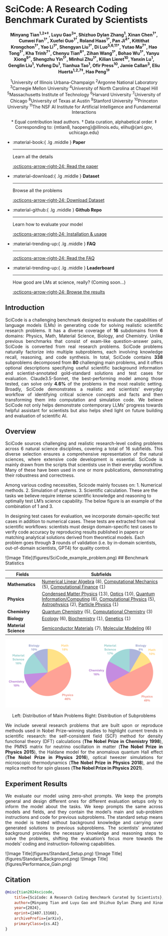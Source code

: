 # SciCode: A Research Coding Benchmark Curated by Scientists

<p align="center">
<strong>Minyang Tian<sup>1,2*‡</sup>, Luyu Gao<sup>3*</sup>, Shizhuo Dylan Zhang<sup>1</sup>, Xinan Chen<sup>1†</sup>, Cunwei Fan<sup>1†</sup>, Xuefei Guo<sup>1†</sup>, Roland Haas<sup>1†</sup>, Pan Ji<sup>4†</sup>, Kittithat Krongchon<sup>1†</sup>, Yao Li<sup>1†</sup>, Shengyan Liu<sup>1†</sup>, Di Luo<sup>5,6,11†</sup>, Yutao Ma<sup>7†</sup>, Hao Tong<sup>1†</sup>, Kha Trinh<sup>7†</sup>, Chenyu Tian<sup>8†</sup>, Zihan Wang<sup>1†</sup>, Bohao Wu<sup>1†</sup>, Yanyu Xiong<sup>9†</sup>, Shengzhu Yin<sup>1†</sup>, Minhui Zhu<sup>1†</sup>, Kilian Lieret<sup>10</sup>, Yanxin Lu<sup>1</sup>, Genglin Liu<sup>1</sup>, Yufeng Du<sup>1</sup>, Tianhua Tao<sup>1</sup>, Ofir Press<sup>10</sup>, Jamie Callan<sup>3</sup>, Eliu Huerta<sup>1,2,7‡</sup>, Hao Peng<sup>1‡</sup></strong>
</p>

<p align="center">
<sup>1</sup>University of Illinois Urbana-Champaign  
<sup>2</sup>Argonne National Laboratory  
<sup>3</sup>Carnegie Mellon University  
<sup>4</sup>University of North Carolina at Chapel Hill  
<sup>5</sup>Massachusetts Institute of Technology  
<sup>6</sup>Harvard University  
<sup>7</sup>University of Chicago  
<sup>8</sup>University of Texas at Austin  
<sup>9</sup>Stanford University  
<sup>10</sup>Princeton University  
<sup>11</sup>The NSF AI Institute for Artificial Intelligence and Fundamental Interactions  
</p>

<p align="center">
* Equal contribution lead authors. † Data curation, alphabetical order.
‡ Corresponding to: {mtian8, haopeng}@illinois.edu, elihu@{anl.gov, uchicago.edu}
</p>


<div class="grid cards" markdown>

-   :material-book:{ .lg .middle } __Paper__

    ---

    Learn all the details

    [:octicons-arrow-right-24: Read the paper](https://arxiv.org/abs/2407.13168)

-   :material-download:{ .lg .middle } __Dataset__

    ---

    Browse all the problems

    [:octicons-arrow-right-24: Download Dataset](https://raw.githubusercontent.com/scicode-bench/scicode-bench.github.io/main/data/data.zip)


-   :material-github:{ .lg .middle } __Github Repo__

    ---

    Learn how to evaluate your model

    [:octicons-arrow-right-24: Installation & usage](https://github.com/scicode-bench/SciCode)

-   :material-trending-up:{ .lg .middle } __FAQ__

    ---

    [:octicons-arrow-right-24: Read the FAQ](faq.md)

-   :material-trending-up:{ .lg .middle } __Leaderboard__

    ---

    How good are LMs at science, really?
    (Coming soon...)

    [:octicons-arrow-right-24: Browse the results](leaderboard.md)

</div>

    

## Introduction
<p align="justify">
SciCode is a challenging benchmark designed to evaluate the capabilities of language models (LMs) in generating code for solving realistic scientific research problems. It has a diverse coverage of <b>16</b> subdomains from <b>6</b> domains: Physics, Math, Material Science, Biology, and Chemistry. Unlike previous benchmarks that consist of exam-like question-answer pairs, SciCode is converted from real research problems. SciCode problems naturally factorize into multiple subproblems, each involving knowledge recall, reasoning, and code synthesis. In total, SciCode contains <b>338</b> subproblems decomposed from <b>80</b> challenging main problems, and it offers optional descriptions specifying useful scientific background information and scientist-annotated gold-standard solutions and test cases for evaluation. Claude3.5-Sonnet, the best-performing model among those tested, can solve only <b>4.6%</b> of the problems in the most realistic setting. Broadly, SciCode demonstrates a realistic and scientists' everyday workflow of identifying critical science concepts and facts and then transforming them into computation and simulation code. We believe SciCode not only helps demonstrate contemporary LLMs' progress towards helpful assistant for scientists but also helps shed light on future building and evaluation of scientific AI.
</p>


## Overview
<p align="justify">
SciCode sources challenging and realistic research-level coding problems across 6 natural science disciplines, covering a total of 16 subfields. This diverse selection ensures a comprehensive representation of the natural sciences, where extensive code development is essential. SciCode is mainly drawn from the scripts that scientists use in their everyday workflow. Many of these have been used in one or more publications, demonstrating their robustness and correctness.

Among various coding necessities, Scicode mainly focuses on: 1. Numerical methods. 2. Simulation of systems. 3. Scientific calculation. These are the tasks we believe require intense scientific knowledge and reasoning to optimally test LM’s science capability. The below figure is an example of the combination of 1 and 3.

In designing test cases for evaluation, we incorporate domain-specific test cases in addition to numerical cases. These tests are extracted from real scientific workflows: scientists must design domain-specific test cases to verify code accuracy by reproducing results published in papers or matching analytical solutions derived from theoretical models. Each problem goes through <b>3</b> rounds of validation (i.e. by in-domain scientists, out-of-domain scientists, GPT4) for quality control.
</p>
![Image Title](figures/SciCode_example_problem.png)
## Benchmark Statistics

| <b>Fields</b>           | <b>Subfields</b>                                                                                                 |
|----------------------|---------------------------------------------------------------------------------------------------------------|
| <b>Mathematics</b>      | [Numerical Linear Algebra](problems.md#numerical-linear-algebra) (8), [Computational Mechanics](problems.md#computational-mechanics) (5), [Computational Finance](problems.md#computational-finance) (1) |
| <b>Physics</b>          | [Condensed Matter Physics](problems.md#condensed-matter-physics) (13), [Optics](problems.md#optics) (10), [Quantum Information/Computing](problems.md#quantum-informationcomputing) (6), [Computational Physics](problems.md#computational-physics) (5), [Astrophysics](problems.md#astrophysics) (2), [Particle Physics](problems.md#particle-physics) (1) |
| <b>Chemistry</b>        | [Quantum Chemistry](problems.md#quantum-chemistry) (5), [Computational Chemistry](problems.md#computational-chemistry) (3)          |
| <b>Biology</b>          | [Ecology](problems.md#ecology) (6), [Biochemistry](problems.md#biochemistry) (1), [Genetics](problems.md#genetics) (1)                         |
| <b>Material Science</b> | [Semiconductor Materials](problems.md#semiconductor-materials) (7), [Molecular Modeling](problems.md#molecular-modeling) (6)       |

![Image Title](figures/SciCode_chart.png)
<p style="text-align: center;">Left: Distribution of Main Problems   Right: Distribution of Subproblems</p>

<p align="justify">
We include several research problems that are built upon or reproduce methods used in Nobel Prize-winning studies to highlight current trends in scientific research: the self-consistent field (SCF) method for density functional theory (DFT) calculations (<b>The Nobel Prize in Chemistry 1998</b>), the PMNS matrix for neutrino oscillation in matter (<b>The Nobel Prize in Physics 2015</b>), the Haldane model for the anomalous quantum Hall effect (<b>The Nobel Prize in Physics 2016</b>), optical tweezer simulations for microscopic thermodynamics (<b>The Nobel Prize in Physics 2018</b>), and the replica method for spin glasses (<b>The Nobel Prize in Physics 2021</b>).
</p>

## Experiment Results
<p align="justify">
We evaluate our model using zero-shot prompts. We keep the prompts general and design different ones for different evaluation setups only to inform the model about the tasks. We keep prompts the same across models and fields, and they contain the model’s main and sub-problem instructions and code for previous subproblems. The standard setup means the model is tested without background knowledge and carrying over generated solutions to previous subproblems. The scientists' annotated background provides the necessary knowledge and reasoning steps to solve the problems, shifting the evaluation’s focus more towards the models’ coding and instruction-following capabilities.
</p>
![Image Title](figures/Standard_Setup.png)
![Image Title](figures/Standard_Background.png)
![Image Title](figures/Performance_Gain.png)

## Citation
```bibtex
@misc{tian2024scicode,
    title={SciCode: A Research Coding Benchmark Curated by Scientists},
    author={Minyang Tian and Luyu Gao and Shizhuo Dylan Zhang and Xinan Chen and Cunwei Fan and Xuefei Guo and Roland Haas and Pan Ji and Kittithat Krongchon and Yao Li and Shengyan Liu and Di Luo and Yutao Ma and Hao Tong and Kha Trinh and Chenyu Tian and Zihan Wang and Bohao Wu and Yanyu Xiong and Shengzhu Yin and Minhui Zhu and Kilian Lieret and Yanxin Lu and Genglin Liu and Yufeng Du and Tianhua Tao and Ofir Press and Jamie Callan and Eliu Huerta and Hao Peng},
    year={2024},
    eprint={2407.13168},
    archivePrefix={arXiv},
    primaryClass={cs.AI}
}
```
